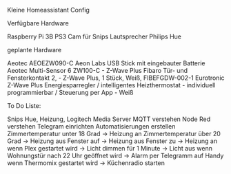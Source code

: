 Kleine Homeassistant Config

Verfügbare Hardware

Raspberry Pi 3B
  PS3 Cam für Snips
  Lautsprecher
Philips Hue


geplante Hardware


Aeotec AEOEZW090-C Aeon Labs USB Stick mit eingebauter Batterie
Aeotec Multi-Sensor 6 ZW100-C - Z-Wave Plus
Fibaro Tür- und Fensterkontakt 2, - Z-Wave Plus, 1 Stück, Weiß, FIBEFGDW-002-1
Eurotronic Z-Wave Plus Energiesparregler / intelligentes Heizthermostat - individuell programmierbar / Steuerung per App - Weiß


To Do Liste:

Snips Hue, Heizung, Logitech Media Server
MQTT verstehen
Node Red verstehen
Telegram einrichten
Automatisierungen erstellen
  Zimmertemperatur unter 18 Grad -> Heizung an
  Zimmertemperatur über 20 Grad -> Heizung aus
  Fenster auf -> Heizung aus
  Fenster zu -> Heizung an
  wenn Plex gestartet wird -> Licht dimmen für 1 Minute -> Licht aus
  wenn Wohnungstür nach 22 Uhr geöffnet wird -> Alarm per Telegramm auf Handy
  wenn Thermomix gestartet wird -> Küchenradio starten

